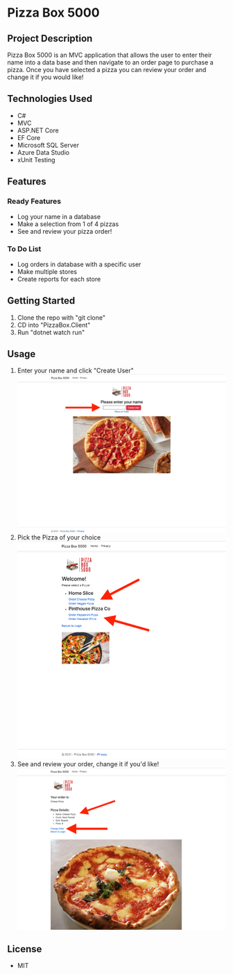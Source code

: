 # Pizza Box 5000

## Project Description
Pizza Box 5000 is an MVC application that allows the user to enter their name into a data base and then navigate to an order page to purchase a pizza. Once you have selected a pizza you can review your order and change it if you would like!

## Technologies Used

* C#
* MVC
* ASP.NET Core
* EF Core
* Microsoft SQL Server
* Azure Data Studio
* xUnit Testing

## Features

### Ready Features

* Log your name in a database
* Make a selection from 1 of 4 pizzas
* See and review your pizza order!

### To Do List
* Log orders in database with a specific user
* Make multiple stores
* Create reports for each store

## Getting Started

1.  Clone the repo with "git clone"
2.  CD into "PizzaBox.Client"
3.  Run "dotnet watch run"

## Usage

1. Enter your name and click "Create User"
![Alt text](aspnet/PizzaBox.Client/wwwroot/images/pic1.png "Main")
2. Pick the Pizza of your choice
![Alt text](aspnet/PizzaBox.Client/wwwroot/images/pic2.png "Main")
3. See and review your order, change it if you'd like!
![Alt text](aspnet/PizzaBox.Client/wwwroot/images/pic3.png "Main")

## License

* MIT

